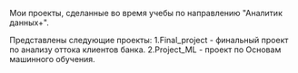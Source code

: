 Мои проекты, сделанные во время учебы по направлению "Аналитик данных+".

Представлены следующие проекты:
1.Final_project  - финальный проект по анализу оттока клиентов банка.
2.Project_ML - проект по Основам машинного обучения.
